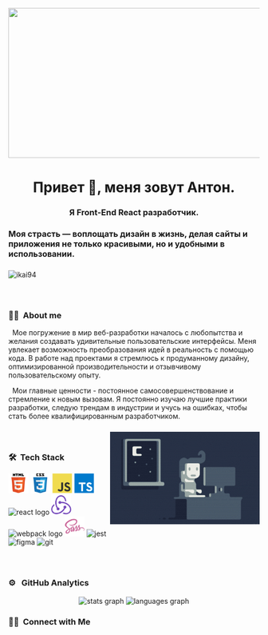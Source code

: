 <br clear="both">

<div align="center">
  <img height="300" width="600" src="https://media1.tenor.com/m/FdkbSvSxI9MAAAAC/chilled-lamb-mienar.gif"  />
</div>

<h1 align="center">Привет 👋, меня зовут Антон.</h1>

###

<h3 align="center">Я Front-End React разработчик.</h3> 

###

<h3 align="left">Моя страсть — воплощать дизайн в жизнь, делая сайты и приложения не только красивыми, но и удобными в использовании.</h3>

###

<p align="left"> <img src="https://komarev.com/ghpvc/?username=ikai94&label=Profile%20views&color=0e75b6&style=flat" alt="ikai94" /> </p>

###

<p align="left"> <a href="https://twitter.com/" target="blank"><img src="https://img.shields.io/twitter/follow/?logo=twitter&style=for-the-badge" alt="" /></a> </p>

###

<h3 align="left">👩‍💻 &nbsp;About me</h3>
<p align="left">
&nbsp;  Мое погружение в мир веб-разработки началось с любопытства и желания создавать удивительные пользовательские интерфейсы. Меня увлекает возможность преобразования идей в реальность с помощью кода. В работе над проектами я стремлюсь к продуманному дизайну, оптимизированной производительности и отзывчивому пользовательскому опыту.

&nbsp;  Мои главные ценности - постоянное самосовершенствование и стремление к новым вызовам. Я постоянно изучаю лучшие практики разработки, следую трендам в индустрии и учусь на ошибках, чтобы стать более квалифицированным разработчиком.
</p>

###

<img alt="Night Coding" src="https://raw.githubusercontent.com/AVS1508/AVS1508/master/assets/Night-Coding.gif" align="right"/>
<br>
<h3 align="left">🛠 &nbsp;Tech Stack</h3>
<p align="left"> 
  <img src="https://raw.githubusercontent.com/devicons/devicon/master/icons/html5/html5-original-wordmark.svg" alt="html5" width="40" height="40"/> 
  <img src="https://raw.githubusercontent.com/devicons/devicon/master/icons/css3/css3-original-wordmark.svg" alt="css3" width="40" height="40"/> 
  <img src="https://raw.githubusercontent.com/devicons/devicon/master/icons/javascript/javascript-original.svg" alt="javascript" width="40" height="40"/>
  <img src="https://raw.githubusercontent.com/devicons/devicon/master/icons/typescript/typescript-original.svg" alt="typescript" width="40" height="40"/> 
  <img src="https://cdn.jsdelivr.net/gh/devicons/devicon/icons/react/react-original.svg" height="40" alt="react logo"  />
  <img src="https://raw.githubusercontent.com/devicons/devicon/master/icons/redux/redux-original.svg" alt="redux" width="40" height="40"/>
  <img src="https://cdn.simpleicons.org/webpack/8DD6F9" height="40" alt="webpack logo"  />
  <img src="https://raw.githubusercontent.com/devicons/devicon/master/icons/sass/sass-original.svg" alt="sass" width="40" height="40"/>    
  <img src="https://www.vectorlogo.zone/logos/jestjsio/jestjsio-icon.svg" alt="jest" width="40" height="40"/>  
  <img src="https://www.vectorlogo.zone/logos/figma/figma-icon.svg" alt="figma" width="40" height="40"/>
  <img src="https://www.vectorlogo.zone/logos/git-scm/git-scm-icon.svg" alt="git" width="40" height="40"/> 
  </p>

###

<br>
<h3 align="left">⚙️ &nbsp; GitHub Analytics</h3>

<p align="center"  >  
<img align="center" src="https://github-readme-stats.vercel.app/api?username=ikai94&hide_title=false&hide_rank=false&show_icons=true&include_all_commits=true&count_private=true&disable_animations=false&theme=dracula&locale=en&hide_border=false&order=1" height="150" alt="stats graph" />
  <img align="center" src="https://github-readme-stats.vercel.app/api/top-langs?username=ikai94&locale=en&hide_title=false&layout=compact&card_width=320&langs_count=5&theme=dracula&hide_border=false&order=2" height="150" alt="languages graph"   />
</p>

###

 <h3 align="left">🤝🏻 &nbsp;Connect with Me</h3>
